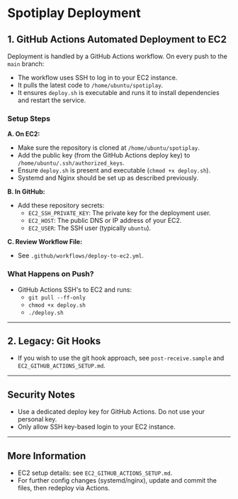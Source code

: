 # Spotiplay Deployment

## 1. GitHub Actions Automated Deployment to EC2

Deployment is handled by a GitHub Actions workflow. On every push to the `main` branch:
- The workflow uses SSH to log in to your EC2 instance.
- It pulls the latest code to `/home/ubuntu/spotiplay`.
- It ensures `deploy.sh` is executable and runs it to install dependencies and restart the service.

### Setup Steps
**A. On EC2:**
- Make sure the repository is cloned at `/home/ubuntu/spotiplay`.
- Add the public key (from the GitHub Actions deploy key) to `/home/ubuntu/.ssh/authorized_keys`.
- Ensure `deploy.sh` is present and executable (`chmod +x deploy.sh`).
- Systemd and Nginx should be set up as described previously.

**B. In GitHub:**
- Add these repository secrets:
    - `EC2_SSH_PRIVATE_KEY`: The private key for the deployment user.
    - `EC2_HOST`: The public DNS or IP address of your EC2.
    - `EC2_USER`: The SSH user (typically `ubuntu`).

**C. Review Workflow File:**
- See `.github/workflows/deploy-to-ec2.yml`.

### What Happens on Push?
- GitHub Actions SSH's to EC2 and runs:
    - `git pull --ff-only`
    - `chmod +x deploy.sh`
    - `./deploy.sh`

---

## 2. Legacy: Git Hooks
- If you wish to use the git hook approach, see `post-receive.sample` and `EC2_GITHUB_ACTIONS_SETUP.md`.

---

## Security Notes
- Use a dedicated deploy key for GitHub Actions. Do not use your personal key.
- Only allow SSH key-based login to your EC2 instance.

---

## More Information
- EC2 setup details: see `EC2_GITHUB_ACTIONS_SETUP.md`.
- For further config changes (systemd/nginx), update and commit the files, then redeploy via Actions.

